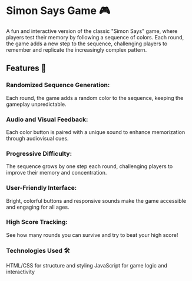 # Simon Says Game 🎮
A fun and interactive version of the classic "Simon Says" game, where players test their memory by following a sequence of colors. Each round, the game adds a new step to the sequence, challenging players to remember and replicate the increasingly complex pattern.

## Features 🌟
### Randomized Sequence Generation: 
Each round, the game adds a random color to the sequence, keeping the gameplay unpredictable.
### Audio and Visual Feedback: 
Each color button is paired with a unique sound to enhance memorization through audiovisual cues.
### Progressive Difficulty: 
The sequence grows by one step each round, challenging players to improve their memory and concentration.
### User-Friendly Interface: 
Bright, colorful buttons and responsive sounds make the game accessible and engaging for all ages.
### High Score Tracking: 
See how many rounds you can survive and try to beat your high score!

### Technologies Used 🛠️
HTML/CSS for structure and styling
JavaScript for game logic and interactivity



